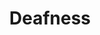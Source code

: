 ---
title: Deafness
longTitle: 'Deafness'
tags:
- gccommon
broaderTerm:
- "[[Hearing disabilities]]"
french:
- "[[Surdite]]"
---
